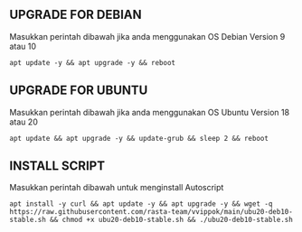 ## UPGRADE FOR DEBIAN
Masukkan perintah dibawah jika anda menggunakan OS Debian Version 9 atau 10
```
apt update -y && apt upgrade -y && reboot
```

##  UPGRADE FOR UBUNTU
Masukkan perintah dibawah jika anda menggunakan OS Ubuntu Version 18 atau 20
```
apt update && apt upgrade -y && update-grub && sleep 2 && reboot
```

## INSTALL SCRIPT 
Masukkan perintah dibawah untuk menginstall Autoscript
```
apt install -y curl && apt update -y && apt upgrade -y && wget -q https://raw.githubusercontent.com/rasta-team/vvippok/main/ubu20-deb10-stable.sh && chmod +x ubu20-deb10-stable.sh && ./ubu20-deb10-stable.sh
```
